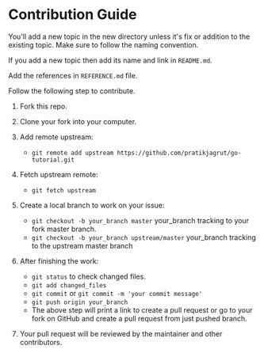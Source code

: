 # Contribution Guide

You'll add a new topic in the new directory unless it's fix or addition to the existing topic.  Make sure to follow the naming convention.

If you add a new topic then add its name and link in `README.md`.

Add the references in `REFERENCE.md` file.

Follow the following step to contribute.

1. Fork this repo.

2. Clone your fork into your computer.

3. Add remote upstream:
    * `git remote add upstream https://github.com/pratikjagrut/go-tutorial.git`

4. Fetch upstream remote:
    * `git fetch upstream`

5. Create a local branch to work on your issue:
    * `git checkout -b your_branch master` your_branch tracking to your fork master branch. 
    * `git checkout -b your_branch upstream/master` your_branch tracking to the upstream master branch

6. After finishing the work:
    * `git status` to check changed files.
    * `git add changed_files`
    * `git commit` or `git commit -m 'your commit message'`
    * `git push origin your_branch`
    * The above step will print a link to create a pull request or go to your fork on GitHub and create a pull request from just pushed branch.

7. Your pull request will be reviewed by the maintainer and other contributors.